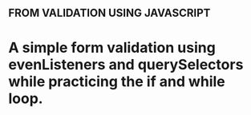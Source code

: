 ## FROM VALIDATION USING JAVASCRIPT
#  A simple form validation using evenListeners and querySelectors while practicing the if and while loop. 